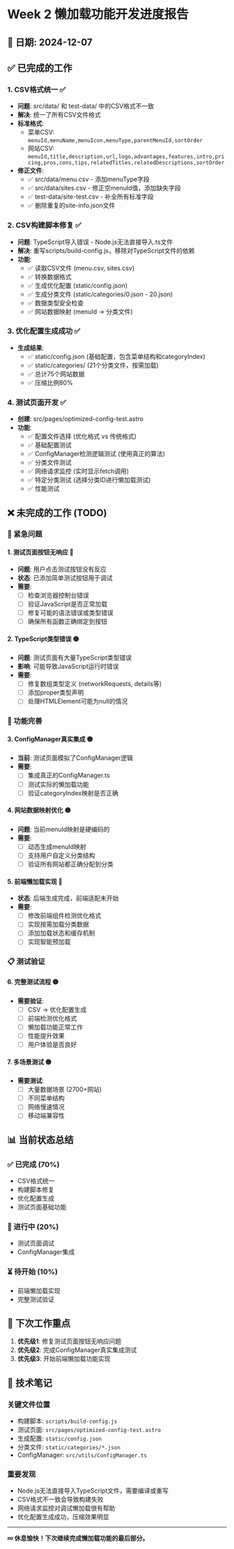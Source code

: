 # Week 2 懒加载功能开发进度报告

## 📅 日期: 2024-12-07

## ✅ 已完成的工作

### 1. CSV格式统一 ✅
- **问题**: src/data/ 和 test-data/ 中的CSV格式不一致
- **解决**: 统一了所有CSV文件格式
- **标准格式**:
  - 菜单CSV: `menuId,menuName,menuIcon,menuType,parentMenuId,sortOrder`
  - 网站CSV: `menuId,title,description,url,logo,advantages,features,intro,pricing,pros,cons,tips,relatedTitles,relatedDescriptions,sortOrder`
- **修正文件**:
  - ✅ src/data/menu.csv - 添加menuType字段
  - ✅ src/data/sites.csv - 修正空menuId值，添加缺失字段
  - ✅ test-data/site-test.csv - 补全所有标准字段
  - ✅ 删除重复的site-info.json文件

### 2. CSV构建脚本修复 ✅
- **问题**: TypeScript导入错误 - Node.js无法直接导入.ts文件
- **解决**: 重写scripts/build-config.js，移除对TypeScript文件的依赖
- **功能**:
  - ✅ 读取CSV文件 (menu.csv, sites.csv)
  - ✅ 转换数据格式
  - ✅ 生成优化配置 (static/config.json)
  - ✅ 生成分类文件 (static/categories/0.json - 20.json)
  - ✅ 数据类型安全检查
  - ✅ 网站数据映射 (menuId -> 分类文件)

### 3. 优化配置生成成功 ✅
- **生成结果**:
  - ✅ static/config.json (基础配置，包含菜单结构和categoryIndex)
  - ✅ static/categories/ (21个分类文件，按需加载)
  - ✅ 总计75个网站数据
  - ✅ 压缩比例80%

### 4. 测试页面开发 ✅
- **创建**: src/pages/optimized-config-test.astro
- **功能**:
  - ✅ 配置文件选择 (优化格式 vs 传统格式)
  - ✅ 基础配置测试
  - ✅ ConfigManager检测逻辑测试 (使用真正的算法)
  - ✅ 分类文件测试
  - ✅ 网络请求监控 (实时显示fetch调用)
  - ✅ 特定分类测试 (选择分类ID进行懒加载测试)
  - ✅ 性能测试

## ❌ 未完成的工作 (TODO)

### 🚨 紧急问题

#### 1. 测试页面按钮无响应 🔴
- **问题**: 用户点击测试按钮没有反应
- **状态**: 已添加简单测试按钮用于调试
- **需要**:
  - [ ] 检查浏览器控制台错误
  - [ ] 验证JavaScript是否正常加载
  - [ ] 修复可能的语法错误或类型错误
  - [ ] 确保所有函数正确绑定到按钮

#### 2. TypeScript类型错误 🟡
- **问题**: 测试页面有大量TypeScript类型错误
- **影响**: 可能导致JavaScript运行时错误
- **需要**:
  - [ ] 修复数组类型定义 (networkRequests, details等)
  - [ ] 添加proper类型声明
  - [ ] 处理HTMLElement可能为null的情况

### 🔧 功能完善

#### 3. ConfigManager真实集成 🟡
- **当前**: 测试页面模拟了ConfigManager逻辑
- **需要**: 
  - [ ] 集成真正的ConfigManager.ts
  - [ ] 测试实际的懒加载功能
  - [ ] 验证categoryIndex映射是否正确

#### 4. 网站数据映射优化 🟡
- **问题**: 当前menuId映射是硬编码的
- **需要**:
  - [ ] 动态生成menuId映射
  - [ ] 支持用户自定义分类结构
  - [ ] 验证所有网站都正确分配到分类

#### 5. 前端懒加载实现 🔴
- **状态**: 后端生成完成，前端适配未开始
- **需要**:
  - [ ] 修改前端组件检测优化格式
  - [ ] 实现按需加载分类数据
  - [ ] 添加加载状态和缓存机制
  - [ ] 实现智能预加载

### 📋 测试验证

#### 6. 完整测试流程 🟡
- **需要验证**:
  - [ ] CSV -> 优化配置生成
  - [ ] 前端检测优化格式
  - [ ] 懒加载功能正常工作
  - [ ] 性能提升效果
  - [ ] 用户体验是否良好

#### 7. 多场景测试 🟡
- **需要测试**:
  - [ ] 大量数据场景 (2700+网站)
  - [ ] 不同菜单结构
  - [ ] 网络慢速情况
  - [ ] 移动端兼容性

## 📊 当前状态总结

### ✅ 已完成 (70%)
- CSV格式统一
- 构建脚本修复
- 优化配置生成
- 测试页面基础功能

### 🔄 进行中 (20%)
- 测试页面调试
- ConfigManager集成

### ⏳ 待开始 (10%)
- 前端懒加载实现
- 完整测试验证

## 🎯 下次工作重点

1. **优先级1**: 修复测试页面按钮无响应问题
2. **优先级2**: 完成ConfigManager真实集成测试
3. **优先级3**: 开始前端懒加载功能实现

## 📝 技术笔记

### 关键文件位置
- 构建脚本: `scripts/build-config.js`
- 测试页面: `src/pages/optimized-config-test.astro`
- 生成配置: `static/config.json`
- 分类文件: `static/categories/*.json`
- ConfigManager: `src/utils/ConfigManager.ts`

### 重要发现
- Node.js无法直接导入TypeScript文件，需要编译或重写
- CSV格式不一致会导致构建失败
- 网络请求监控对调试懒加载很有帮助
- 优化配置生成成功，压缩效果明显

---

**💤 休息愉快！下次继续完成懒加载功能的最后部分。**
